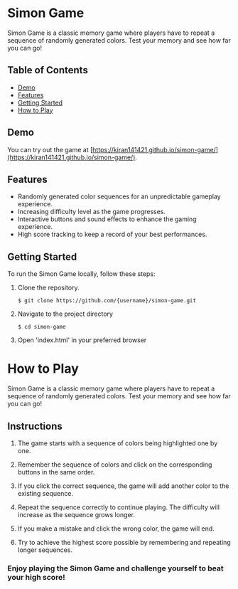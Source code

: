 # Simon Game

Simon Game is a classic memory game where players have to repeat a sequence of randomly generated colors. Test your memory and see how far you can go!

## Table of Contents

- [Demo](#demo)
- [Features](#features)
- [Getting Started](#getting-started)
- [How to Play](#how-to-play)

## Demo

You can try out the game at [https://kiran141421.github.io/simon-game/](https://kiran141421.github.io/simon-game/).

## Features

- Randomly generated color sequences for an unpredictable gameplay experience.
- Increasing difficulty level as the game progresses.
- Interactive buttons and sound effects to enhance the gaming experience.
- High score tracking to keep a record of your best performances.

## Getting Started

To run the Simon Game locally, follow these steps:

1. Clone the repository.
   ```shell
   $ git clone https://github.com/{username}/simon-game.git

2. Navigate to the project directory
   ```shell
   $ cd simon-game
3. Open 'index.html' in your preferred browser

# How to Play

Simon Game is a classic memory game where players have to repeat a sequence of randomly generated colors. Test your memory and see how far you can go!

## Instructions

1. The game starts with a sequence of colors being highlighted one by one.

2. Remember the sequence of colors and click on the corresponding buttons in the same order.

3. If you click the correct sequence, the game will add another color to the existing sequence.

4. Repeat the sequence correctly to continue playing. The difficulty will increase as the sequence grows longer.

5. If you make a mistake and click the wrong color, the game will end.

6. Try to achieve the highest score possible by remembering and repeating longer sequences.

### Enjoy playing the Simon Game and challenge yourself to beat your high score!
